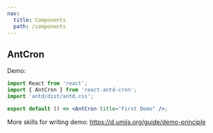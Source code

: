 ```yaml
---
nav:
  title: Components
  path: /components
---
```


## AntCron

Demo:

```jsx
import React from 'react';
import { AntCron } from 'react-antd-cron';
import 'antd/dist/antd.css';

export default () => <AntCron title="First Demo" />;
```

More skills for writing demo: https://d.umijs.org/guide/demo-principle
